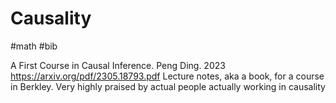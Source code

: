 # Causality

#math #bib

A First Course in Causal Inference. Peng Ding. 2023
https://arxiv.org/pdf/2305.18793.pdf
Lecture notes, aka a book, for a course in Berkley. Very highly praised by actual people actually working in causality